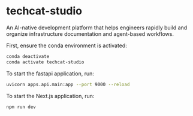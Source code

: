 # techcat-studio
An AI-native development platform that helps engineers rapidly build and organize infrastructure documentation and agent-based workflows.

First, ensure the conda environment is activated:

```bash
conda deactivate
conda activate techcat-studio
```

To start the fastapi application, run:

```bash
uvicorn apps.api.main:app --port 9000 --reload
```

To start the Next.js application, run:

```bash
npm run dev 
```